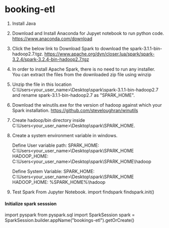 # booking-etl
1. Install Java
2. Download and Install Anaconda for Jupyet notebook to run python code.
 https://www.anaconda.com/download

3. Click the below link to Download Spark to download the spark-3.1.1-bin-hadoop2.7.tgz.
    https://www.apache.org/dyn/closer.lua/spark/spark-3.2.4/spark-3.2.4-bin-hadoop2.7.tgz
5. In order to install Apache Spark, there is no need to run any installer. You can extract the files from the downloaded zip file using winzip
6. Unzip the file in this location C:\Users\<your_user_name>\Desktop\spark\spark-3.1.1-bin-hadoop2.7 and rename spark-3.1.1-bin-hadoop2.7 as "SPARK_HOME".
7. Download the winutils.exe for the version of hadoop against which your Spark installation.
   https://github.com/steveloughran/winutils
   
7. Create hadoop/bin directory inside C:\Users\<your_user_name>\Desktop\spark\SPARK_HOME.
8. Create a system environment variable in windows.
   
   Define User variable path:
     SPARK_HOME: C:\Users\<your_user_name>\Desktop\spark\SPARK_HOME
     HADOOP_HOME: C:\Users\<your_user_name>\Desktop\spark\SPARK_HOME\hadoop
   
   Define System Variable:
     SPARK_HOME: C:\Users\<your_user_name>\Desktop\spark\SPARK_HOME
     HADOOP_HOME: %SPARK_HOME%\hadoop
     
9. Test Spark From Jupyter Notebook.
   import findspark
   findspark.init()

#### Initialize spark sesssion
import pyspark
from pyspark.sql import SparkSession
spark = SparkSession.builder.appName("bookings-etl").getOrCreate()
   
   
